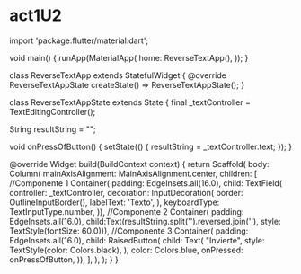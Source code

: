 # act1U2
import 'package:flutter/material.dart';

void main() {
  runApp(MaterialApp(
    home: ReverseTextApp(),
  ));
}

class ReverseTextApp extends StatefulWidget {
  @override
  ReverseTextAppState createState() => ReverseTextAppState();
}

class ReverseTextAppState extends State<ReverseTextApp> {
  final _textController = TextEditingController();

  String resultString = "";

  void onPressOfButton() {
    setState(() {
      resultString = _textController.text;
    });
  }

  @override
  Widget build(BuildContext context) {
    return Scaffold(
      body: Column(
        mainAxisAlignment: MainAxisAlignment.center,
        children: <Widget>[
          //Componente 1
          Container(
              padding: EdgeInsets.all(16.0),
              child: TextField(
                controller: _textController,
                decoration: InputDecoration(
                  border: OutlineInputBorder(),
                  labelText: 'Texto',
                ),
                keyboardType: TextInputType.number,
              )),
          //Componente 2
          Container(
              padding: EdgeInsets.all(16.0),
              child:Text(resultString.split('').reversed.join(''), style: TextStyle(fontSize: 60.0))),
          //Componente 3
          Container(
              padding: EdgeInsets.all(16.0),
              child: RaisedButton(
                child: Text(
                  "Invierte",
                  style: TextStyle(color: Colors.black),
                ),
                color: Colors.blue,
                onPressed: onPressOfButton,
              )),
        ],
      ),
    );
  }
}
